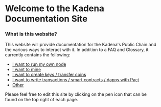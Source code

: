 # Welcome to the Kadena Documentation Site

### **What is this website?**

This website will provide documentation for the Kadena's Public Chain and the various ways to interact with it. In addition to a FAQ and Glossary, it currently contains the following:

- [I want to run my own node](./Chainweb/chainweb-node-actions.md)
- [I want to mine](./Chainweb/chainweb-miner-actions.md)
- [I want to create keys / transfer coins](./Chainweb/Keys-and-Wallets.md)
- [I want to write transactions / smart contracts / dapps with Pact](./Pact/Pact.md)
- [Other](./Chainweb/Other.md)

Please feel free to edit this site by clicking on the pen icon that can be found on the top right of each page.
